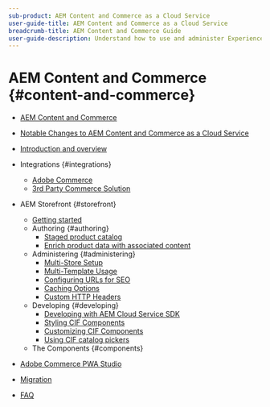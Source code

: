 ```yaml
---
sub-product: AEM Content and Commerce as a Cloud Service
user-guide-title: AEM Content and Commerce as a Cloud Service
breadcrumb-title: AEM Content and Commerce Guide
user-guide-description: Understand how to use and administer Experience Manager Content and Commerce as a Cloud Service.
---
```


# AEM Content and Commerce {#content-and-commerce}

+ [AEM Content and Commerce](/help/commerce-cloud/home.md)
+ [Notable Changes to AEM Content and Commerce as a Cloud Service](changes.md)
+ [Introduction and overview](introduction.md)
+ Integrations {#integrations}
  + [Adobe Commerce](integrating/magento.md)
  + [3rd Party Commerce Solution](integrating/third-party.md)
+ AEM Storefront {#storefront}
  + [Getting started](getting-started.md)
  + Authoring {#authoring}
    + [Staged product catalog](authoring/staged-product-catalog.md)
    + [Enrich product data with associated content](authoring/enrich-product-associated-content.md)
  + Administering {#administering}
    + [Multi-Store Setup](configuring/multi-store-setup.md)
    + [Multi-Template Usage](configuring/multi-template-usage.md)
    + [Configuring URLs for SEO](configuring/advanced-url-configuration.md)
    + [Caching Options](configuring/caching.md)
    + [Custom HTTP Headers](/help/commerce-cloud/configuring/custom-http-headers.md)
  + Developing {#developing}
    + [Developing with AEM Cloud Service SDK](develop.md)
    + [Styling CIF Components](customizing/style-cif-component.md)
    + [Customizing CIF Components](customizing/customize-cif-components.md)
    + [Using CIF catalog pickers](customizing/use-cif-pickers.md)
  + The Components {#components}

+ [Adobe Commerce PWA Studio](/help/commerce-cloud/pwa-studio/getting-started.md)
+ [Migration](migration.md)
+ [FAQ](faq.md)
